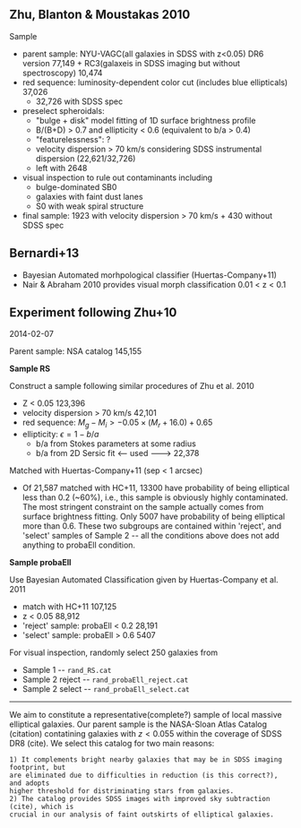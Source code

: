 
## Zhu, Blanton & Moustakas 2010
Sample

- parent sample: NYU-VAGC(all galaxies in SDSS with z<0.05) DR6 version 77,149 + RC3(galaxeis in SDSS imaging but without spectroscopy) 10,474
- red sequence: luminosity-dependent color cut (includes blue ellipticals) 37,026
    * 32,726 with SDSS spec
- preselect spheroidals:
    * "bulge + disk" model fitting of 1D surface brightness profile
    * B/(B+D) > 0.7 and ellipticity < 0.6 (equivalent to b/a > 0.4)
    * "featurelessness": ?
    * velocity dispersion > 70 km/s considering SDSS instrumental dispersion (22,621/32,726)
    * left with 2648
- visual inspection to rule out contaminants including
    * bulge-dominated SB0
    * galaxies with faint dust lanes
    * S0 with weak spiral structure
- final sample: 1923 with velocity dispersion > 70 km/s + 430 without SDSS spec


## Bernardi+13

- Bayesian Automated morhpological classifier (Huertas-Company+11)
- Nair & Abraham 2010 provides visual morph classification 0.01 < z < 0.1


## Experiment following Zhu+10

2014-02-07

Parent sample: NSA catalog 145,155

**Sample RS**

Construct a sample following similar procedures of Zhu et al. 2010

- Z < 0.05 123,396
- velocity dispersion > 70 km/s 42,101
- red sequence: $M_g - M_i > -0.05 \times (M_r + 16.0) + 0.65$ 
- ellipticity: $\epsilon = 1-b/a$
    + b/a from Stokes parameters at some radius
    + b/a from 2D Sersic fit <-- used
---> 22,378

Matched with Huertas-Company+11 (sep < 1 arcsec)

* Of 21,587 matched with HC+11, 13300 have probability of being elliptical less than
0.2 (~60%), i.e., this sample is obviously highly contaminated. The most stringent
constraint on the sample actually comes from surface brightness fitting.
Only 5007 have probability of being elliptical more than 0.6. These two subgroups
are contained within 'reject', and 'select' samples of Sample 2 -- all the conditions
above does not add anything to probaEll condition.

**Sample probaEll**

Use Bayesian Automated Classification given by Huertas-Company et al. 2011

- match with HC+11 107,125
- z < 0.05 88,912
- 'reject' sample: probaEll < 0.2 28,191
- 'select' sample: probaEll > 0.6 5407


For visual inspection, randomly select 250 galaxies from

- Sample 1 -- `rand_RS.cat`
- Sample 2 reject -- `rand_probaEll_reject.cat`
- Sample 2 select -- `rand_probaEll_select.cat`



* * *

We aim to constitute a representative(complete?) sample of local massive elliptical galaxies.
Our parent sample is the NASA-Sloan Atlas Catalog (citation) contatining galaxies
with $z < 0.055$ within the coverage of SDSS DR8 (cite). We select this catalog for
two main reasons:

    1) It complements bright nearby galaxies that may be in SDSS imaging footprint, but
    are eliminated due to difficulties in reduction (is this correct?), and adopts
    higher threshold for distriminating stars from galaxies.
    2) The catalog provides SDSS images with improved sky subtraction (cite), which is
    crucial in our analysis of faint outskirts of elliptical galaxies.




